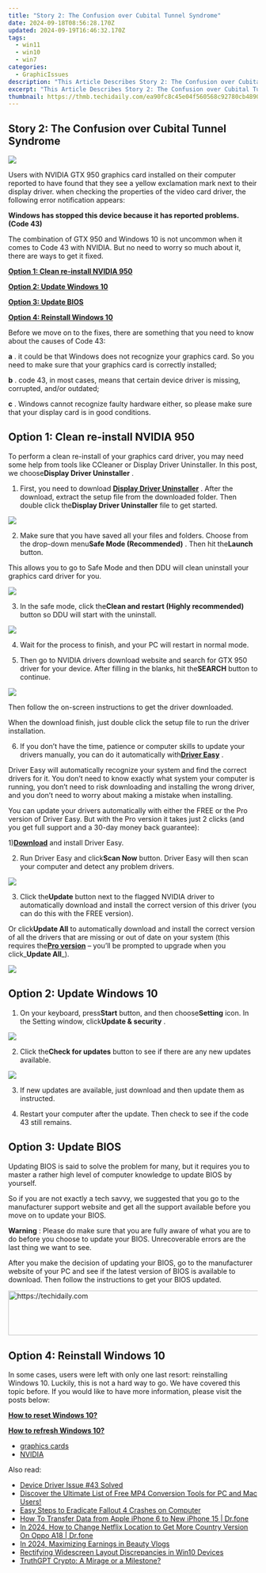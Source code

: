 ```yaml
---
title: "Story 2: The Confusion over Cubital Tunnel Syndrome"
date: 2024-09-18T08:56:28.170Z
updated: 2024-09-19T16:46:32.170Z
tags:
  - win11
  - win10
  - win7
categories:
  - GraphicIssues
description: "This Article Describes Story 2: The Confusion over Cubital Tunnel Syndrome"
excerpt: "This Article Describes Story 2: The Confusion over Cubital Tunnel Syndrome"
thumbnail: https://thmb.techidaily.com/ea90fc8c45e04f560568c92780cb489093bd55fc49ac8140b1c1038ab7e89004.jpg
---
```


## Story 2: The Confusion over Cubital Tunnel Syndrome

![](https://images.drivereasy.com/wp-content/uploads/2017/06/img_59410acca7efb.jpg) 

 Users with NVIDIA GTX 950 graphics card installed on their computer reported to have found that they see a yellow exclamation mark next to their display driver. when checking the properties of the video card driver, the following error notification appears:

 **Windows has stopped this device because it has reported problems. (Code 43)** 

 The combination of GTX 950 and Windows 10 is not uncommon when it comes to Code 43 with NVIDIA. But no need to worry so much about it, there are ways to get it fixed. 

[**Option 1: Clean re-install NVIDIA 950**](https://tools.techidaily.com/drivereasy/download/) 

[**Option 2: Update Windows 10**](https://tools.techidaily.com/drivereasy/download/) 

[**Option 3: Update BIOS**](https://tools.techidaily.com/drivereasy/download/) 

[**Option 4: Reinstall Windows 10**](https://tools.techidaily.com/drivereasy/download/) 

 Before we move on to the fixes, there are something that you need to know about the causes of Code 43: 

**a** . it could be that Windows does not recognize your graphics card. So you need to make sure that your graphics card is correctly installed; 

**b** . code 43, in most cases, means that certain device driver is missing, corrupted, and/or outdated; 

**c** . Windows cannot recognize faulty hardware either, so please make sure that your display card is in good conditions. 

##  Option 1: Clean re-install NVIDIA 950

 To perform a clean re-install of your graphics card driver, you may need some help from tools like CCleaner or Display Driver Uninstaller. In this post, we choose**Display Driver Uninstaller** . 

 1) First, you need to download [**Display Driver Uninstaller**](http://download-eu2.guru3d.com/ddu/[Guru3D.com]-DDU.zip) . After the download, extract the setup file from the downloaded folder. Then double click the**Display Driver Uninstaller** file to get started. 

![](https://images.drivereasy.com/wp-content/uploads/2017/06/img_5941f9e8b4f19.png) 

 2) Make sure that you have saved all your files and folders. Choose from the drop-down menu**Safe Mode (Recommended)** . Then hit the**Launch** button.

 This allows you to go to Safe Mode and then DDU will clean uninstall your graphics card driver for you. 

![](https://images.drivereasy.com/wp-content/uploads/2017/06/img_5941fd6169da1.png) 

 3) In the safe mode, click the**Clean and restart (Highly recommended)** button so DDU will start with the uninstall. 

![](https://images.drivereasy.com/wp-content/uploads/2017/06/img_5941fe0557eee.jpg) 

 4) Wait for the process to finish, and your PC will restart in normal mode. 

 5) Then go to NVIDIA drivers download website and search for GTX 950 driver for your device. After filling in the blanks, hit the**SEARCH** button to continue. 

![](https://images.drivereasy.com/wp-content/uploads/2017/06/img_5941ffa76ae44.png) 

 Then follow the on-screen instructions to get the driver downloaded. 

 When the download finish, just double click the setup file to run the driver installation. 

 6) If you don’t have the time, patience or computer skills to update your drivers manually, you can do it automatically with[**Driver Easy**](https://tools.techidaily.com/drivereasy/download/) .

 Driver Easy will automatically recognize your system and find the correct drivers for it. You don’t need to know exactly what system your computer is running, you don’t need to risk downloading and installing the wrong driver, and you don’t need to worry about making a mistake when installing.

 You can update your drivers automatically with either the FREE or the Pro version of Driver Easy. But with the Pro version it takes just 2 clicks (and you get full support and a 30-day money back guarantee): 

 1)[**Download**](https://tools.techidaily.com/drivereasy/download/) and install Driver Easy. 

 2) Run Driver Easy and click**Scan Now** button. Driver Easy will then scan your computer and detect any problem drivers. 

![](https://images.drivereasy.com/wp-content/uploads/2017/06/img_59420461c87a5.png) 

 3) Click the**Update** button next to the flagged NVIDIA driver to automatically download and install the correct version of this driver (you can do this with the FREE version).

 Or click**Update All** to automatically download and install the correct version of all the drivers that are missing or out of date on your system (this requires the[**Pro version**](https://tools.techidaily.com/drivereasy/download/) – you’ll be prompted to upgrade when you click_**Update All**_).

![](https://images.drivereasy.com/wp-content/uploads/2017/06/img_5942041be93b6.jpg) 

##   **Option 2: Update Windows 10** 

 1) On your keyboard, press**Start** button, and then choose**Setting** icon. In the Setting window, click**Update & security** . 

![](https://images.drivereasy.com/wp-content/uploads/2017/06/img_594207c6d9e1b.png) 

 2) Click the**Check for updates** button to see if there are any new updates available. 

![](https://images.drivereasy.com/wp-content/uploads/2017/06/img_594208adac37c.png) 

 3) If new updates are available, just download and then update them as instructed. 

 4) Restart your computer after the update. Then check to see if the code 43 still remains. 

## **Option 3: Update BIOS**

 Updating BIOS is said to solve the problem for many, but it requires you to master a rather high level of computer knowledge to update BIOS by yourself. 

 So if you are not exactly a tech savvy, we suggested that you go to the manufacturer support website and get all the support available before you move on to update your BIOS. 

**Warning** : Please do make sure that you are fully aware of what you are to do before you choose to update your BIOS. Unrecoverable errors are the last thing we want to see. 

 After you make the decision of updating your BIOS, go to the manufacturer website of your PC and see if the latest version of BIOS is available to download. Then follow the instructions to get your BIOS updated. 

<!-- affiliate ads begin -->
<a href="https://appsumo.8odi.net/c/5597632/2123750/7443" target="_top" id="2123750">
  <img src="//a.impactradius-go.com/display-ad/7443-2123750" border="0" alt="https://techidaily.com" width="728" height="90"/>
</a>
<img height="0" width="0" src="https://appsumo.8odi.net/i/5597632/2123750/7443" style="position:absolute;visibility:hidden;" border="0" />
<!-- affiliate ads end -->

##   **Option 4: Reinstall Windows 10** 

 In some cases, users were left with only one last resort: reinstalling Windows 10\. Luckily, this is not a hard way to go. We have covered this topic before. If you would like to have more information, please visit the posts below: 

[**How to reset Windows 10?**](https://tools.techidaily.com/drivereasy/download/) 

[**How to refresh Windows 10?**](https://tools.techidaily.com/drivereasy/download/) 

* [graphics cards](https://tools.techidaily.com/drivereasy/download/)
* [NVIDIA](https://tools.techidaily.com/drivereasy/download/)

<ins class="adsbygoogle"
     style="display:block"
     data-ad-format="autorelaxed"
     data-ad-client="ca-pub-7571918770474297"
     data-ad-slot="1223367746"></ins>

<ins class="adsbygoogle"
     style="display:block"
     data-ad-client="ca-pub-7571918770474297"
     data-ad-slot="8358498916"
     data-ad-format="auto"
     data-full-width-responsive="true"></ins>

<span class="atpl-alsoreadstyle">Also read:</span>
<div><ul>
<li><a href="https://graphic-issues.techidaily.com/device-driver-issue-43-solved/"><u>Device Driver Issue #43 Solved</u></a></li>
<li><a href="https://some-guidance.techidaily.com/discover-the-ultimate-list-of-free-mp4-conversion-tools-for-pc-and-mac-users/"><u>Discover the Ultimate List of Free MP4 Conversion Tools for PC and Mac Users!</u></a></li>
<li><a href="https://graphic-issues.techidaily.com/easy-steps-to-eradicate-fallout-4-crashes-on-computer/"><u>Easy Steps to Eradicate Fallout 4 Crashes on Computer</u></a></li>
<li><a href="https://iphone-transfer.techidaily.com/how-to-transfer-data-from-apple-iphone-6-to-new-iphone-15-drfone-by-drfone-transfer-from-ios/"><u>How To Transfer Data from Apple iPhone 6 to New iPhone 15 | Dr.fone</u></a></li>
<li><a href="https://review-topics.techidaily.com/in-2024-how-to-change-netflix-location-to-get-more-country-version-on-oppo-a18-drfone-by-drfone-virtual-android/"><u>In 2024, How to Change Netflix Location to Get More Country Version On Oppo A18 | Dr.fone</u></a></li>
<li><a href="https://youtube-stream.techidaily.com/in-2024-maximizing-earnings-in-beauty-vlogs/"><u>In 2024, Maximizing Earnings in Beauty Vlogs</u></a></li>
<li><a href="https://graphic-issues.techidaily.com/rectifying-widescreen-layout-discrepancies-in-win10-devices/"><u>Rectifying Widescreen Layout Discrepancies in Win10 Devices</u></a></li>
<li><a href="https://tech-savvy.techidaily.com/truthgpt-crypto-a-mirage-or-a-milestone/"><u>TruthGPT Crypto: A Mirage or a Milestone?</u></a></li>
</ul></div>

